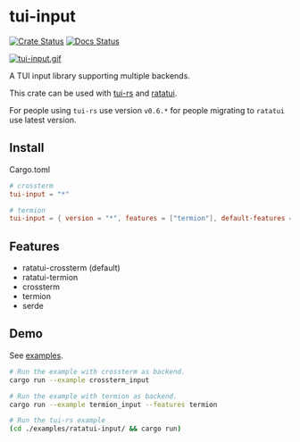 # tui-input

[![Crate Status](https://img.shields.io/crates/v/tui-input.svg)](https://crates.io/crates/tui-input)
[![Docs Status](https://docs.rs/tui-input/badge.svg)](https://docs.rs/tui-input/)

[![tui-input.gif](https://s10.gifyu.com/images/tui-input.gif)](https://github.com/sayanarijit/tui-input/blob/main/examples/ratatui-input/src/main.rs)

A TUI input library supporting multiple backends.

This crate can be used with [tui-rs](https://github.com/fdehau/tui-rs) and [ratatui](https://github.com/tui-rs-revival/ratatui).

For people using `tui-rs` use version `v0.6.*` for people migrating to `ratatui` use latest version.

## Install

Cargo.toml

```toml
# crossterm
tui-input = "*"

# termion
tui-input = { version = "*", features = ["termion"], default-features = false }
```

## Features

- ratatui-crossterm (default)
- ratatui-termion
- crossterm
- termion
- serde

## Demo

See [examples](https://github.com/sayanarijit/tui-input/tree/main/examples).

```bash
# Run the example with crossterm as backend.
cargo run --example crossterm_input

# Run the example with termion as backend.
cargo run --example termion_input --features termion

# Run the tui-rs example
(cd ./examples/ratatui-input/ && cargo run)
```

